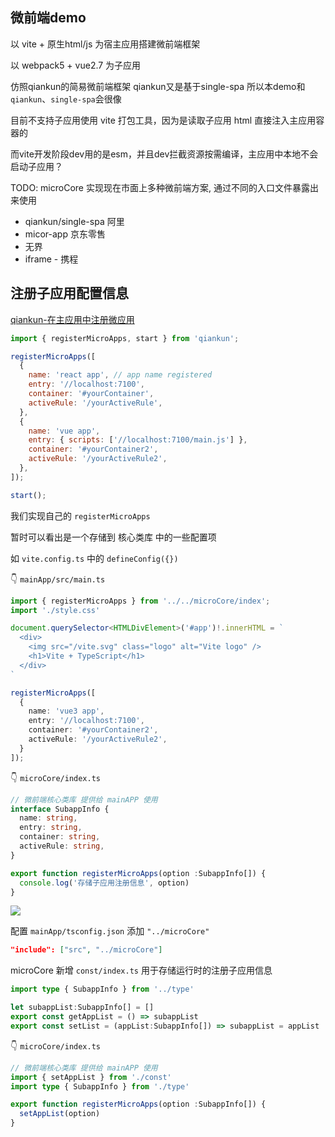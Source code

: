 ## 微前端demo
以 vite + 原生html/js 为宿主应用搭建微前端框架

以 webpack5 + vue2.7 为子应用

仿照qiankun的简易微前端框架
qiankun又是基于single-spa
所以本demo和`qiankun`、`single-spa`会很像

目前不支持子应用使用 vite 打包工具，因为是读取子应用 html 直接注入主应用容器的

而vite开发阶段dev用的是esm，并且dev拦截资源按需编译，主应用中本地不会启动子应用？


TODO: microCore 实现现在市面上多种微前端方案, 通过不同的入口文件暴露出来使用

- qiankun/single-spa 阿里
- micor-app 京东零售
- 无界
- iframe - 携程

## 注册子应用配置信息

[qiankun-在主应用中注册微应用](https://qiankun.umijs.org/zh/guide/getting-started#2-%E5%9C%A8%E4%B8%BB%E5%BA%94%E7%94%A8%E4%B8%AD%E6%B3%A8%E5%86%8C%E5%BE%AE%E5%BA%94%E7%94%A8)

```js
import { registerMicroApps, start } from 'qiankun';

registerMicroApps([
  {
    name: 'react app', // app name registered
    entry: '//localhost:7100',
    container: '#yourContainer',
    activeRule: '/yourActiveRule',
  },
  {
    name: 'vue app',
    entry: { scripts: ['//localhost:7100/main.js'] },
    container: '#yourContainer2',
    activeRule: '/yourActiveRule2',
  },
]);

start();
```

我们实现自己的 `registerMicroApps`

暂时可以看出是一个存储到 核心类库 中的一些配置项

如 `vite.config.ts` 中的 `defineConfig({})`

👇 `mainApp/src/main.ts`

```ts
import { registerMicroApps } from '../../microCore/index';
import './style.css'

document.querySelector<HTMLDivElement>('#app')!.innerHTML = `
  <div>
    <img src="/vite.svg" class="logo" alt="Vite logo" />
    <h1>Vite + TypeScript</h1>
  </div>
`

registerMicroApps([
  {
    name: 'vue3 app',
    entry: '//localhost:7100',
    container: '#yourContainer2',
    activeRule: '/yourActiveRule2',
  }
]);
```

👇 `microCore/index.ts`
```ts
// 微前端核心类库 提供给 mainAPP 使用
interface SubappInfo {
  name: string,
  entry: string,
  container: string,
  activeRule: string,
}

export function registerMicroApps(option :SubappInfo[]) {
  console.log('存储子应用注册信息', option)
}
```

![](https://kingan-md-img.oss-cn-guangzhou.aliyuncs.com/blog/20230118163805.png)

配置 `mainApp/tsconfig.json` 添加 `"../microCore"`
```json
"include": ["src", "../microCore"]
```

microCore 新增 `const/index.ts` 用于存储运行时的注册子应用信息

```ts
import type { SubappInfo } from '../type'

let subappList:SubappInfo[] = []
export const getAppList = () => subappList
export const setList = (appList:SubappInfo[]) => subappList = appList
```

👇 `microCore/index.ts`
```ts
// 微前端核心类库 提供给 mainAPP 使用
import { setAppList } from './const'
import type { SubappInfo } from './type'

export function registerMicroApps(option :SubappInfo[]) {
  setAppList(option)
}
```